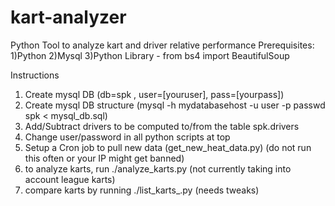 kart-analyzer
=============

Python Tool to analyze kart and driver relative performance
Prerequisites:
1)Python
2)Mysql
3)Python Library - from bs4 import BeautifulSoup


Instructions

1) Create mysql DB (db=spk , user=[youruser], pass=[yourpass])
2) Create mysql DB structure (mysql -h mydatabasehost -u user -p passwd spk < mysql_db.sql)
3) Add/Subtract drivers to be computed to/from the table spk.drivers
4) Change user/password in all python scripts at top
5) Setup a Cron job to pull new data (get_new_heat_data.py) (do not run this often or your IP might get banned)
6) to analyze karts, run ./analyze_karts.py (not currently taking into account league karts)
7) compare karts by running ./list_karts_.py (needs tweaks)

